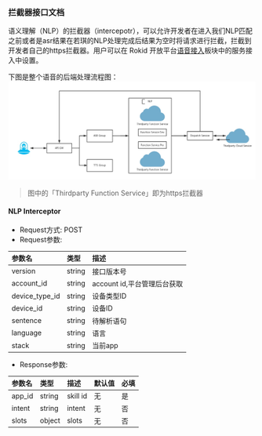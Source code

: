 ### 拦截器接口文档
语义理解（NLP）的拦截器（intercepotr），可以允许开发者在进入我们NLP匹配之前或者是asr结果在若琪的NLP处理完成后结果为空时将请求进行拦截，拦截到开发者自己的https拦截器。用户可以在 Rokid 开放平台[语音接入](https://developer.rokid.com/voice/#/)板块中的服务接入中设置。

下图是整个语音的后端处理流程图：
![intercepto](images/interceptor.jpg)
> 图中的「Thirdparty Function Service」即为https拦截器

#### NLP Interceptor
* Request方式: POST
* Request参数:

| 参数名            | 类型 | 描述 |
| :------------- | :-- | :-- |
| version        | string | 接口版本号 |
| account_id     | string | account id,平台管理后台获取 |
| device_type_id | string | 设备类型ID |
| device_id      | string | 设备ID |
| sentence       | string | 待解析语句 |
| language       | string | 语言 |
| stack          | string | 当前app  | 

* Response参数:

| 参数名 | 类型 | 描述 | 默认值 | 必填 |
| :-- | :-- | :-- | :-- | :-- |
| app_id | string | skill id | 无 | 是 |
| intent | string | intent | 无 | 否 |
| slots | object | slots | 无 | 否 |






